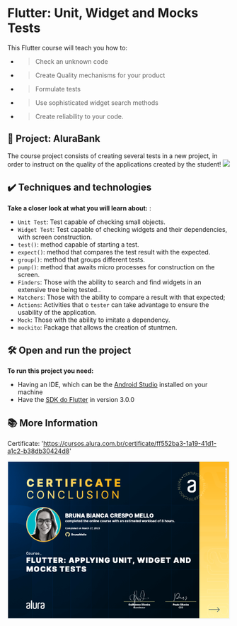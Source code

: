 
# Flutter: Unit, Widget and Mocks Tests

This Flutter course will teach you how to:

- > Check an unknown code

- > Create Quality mechanisms for your product

- > Formulate tests

- > Use sophisticated widget search methods

- > Create reliability to your code.


## 🔨 Project: AluraBank

The course project consists of creating several tests in a new project, in order to instruct on the quality of the applications created by the student!
![](https://user-images.githubusercontent.com/22684176/180311121-619bd614-b439-4177-ae2c-9b9d79368002.png)

## ✔️ Techniques and technologies

**Take a closer look at what you will learn about:** :
- `Unit Test`: Test capable of checking small objects.
- `Widget Test`: Test capable of checking widgets and their dependencies, with screen construction.
- `test()`: method capable of starting a test.
- `expect()`: method that compares the test result with the expected.
- `group()`: method that groups different tests.
- `pump()`: method that awaits micro processes for construction on the screen.
- `Finders`: Those with the ability to search and find widgets in an extensive tree being tested..
- `Matchers`: Those with the ability to compare a result with that expected;
- `Actions`: Activities that o `tester` can take advantage to ensure the usability of the application. 
- `Mock`: Those with the ability to imitate a dependency.
- `mockito`: Package that allows the creation of stuntmen.

## 🛠️ Open and run the project

**To run this project you need:**

- Having an IDE, which can be the  [Android Studio](https://developer.android.com/) installed on 
  your machine
- Have the [SDK do Flutter](https://docs.flutter.dev/get-started/install) in version 3.0.0


## 📚 More Information

Certificate: 'https://cursos.alura.com.br/certificate/ff552ba3-1a19-41d1-a1c2-b38db30424d8'

<img src="cert.png" alt="certificate">

